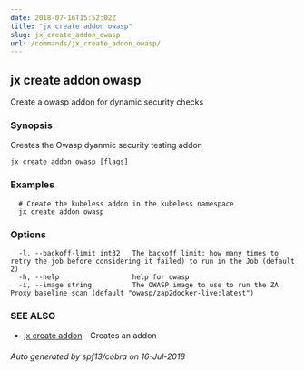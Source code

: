 ```yaml
---
date: 2018-07-16T15:52:02Z
title: "jx create addon owasp"
slug: jx_create_addon_owasp
url: /commands/jx_create_addon_owasp/
---
```

## jx create addon owasp

Create a owasp addon for dynamic security checks

### Synopsis

Creates the Owasp dyanmic security testing addon

```
jx create addon owasp [flags]
```

### Examples

```
  # Create the kubeless addon in the kubeless namespace
  jx create addon owasp
```

### Options

```
  -l, --backoff-limit int32   The backoff limit: how many times to retry the job before considering it failed) to run in the Job (default 2)
  -h, --help                  help for owasp
  -i, --image string          The OWASP image to use to run the ZA Proxy baseline scan (default "owasp/zap2docker-live:latest")
```

### SEE ALSO

* [jx create addon](/commands/jx_create_addon/)	 - Creates an addon

###### Auto generated by spf13/cobra on 16-Jul-2018

